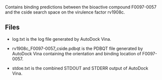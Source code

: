 Contains binding predictions between the bioactive compound F0097-0057 and the cside search space on the virulence factor rv1908c.

## Files

- log.txt is the log file generated by AutoDock Vina.

- rv1908c_F0097-0057_cside.pdbqt is the PDBQT file generated by AutoDock Vina containing the orientation and binding location of F0097-0057.

- stdoe.txt is the combined STDOUT and STDERR output of AutoDock Vina.

